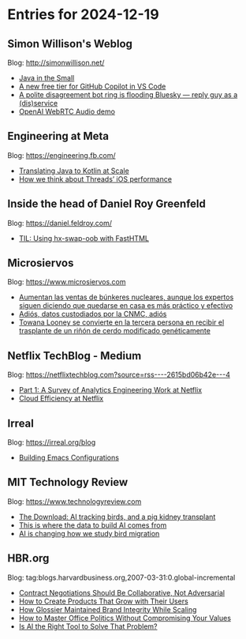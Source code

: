 # Entries for 2024-12-19
## Simon Willison's Weblog 
Blog: http://simonwillison.net/ 

- [Java in the Small](https://simonwillison.net/2024/Dec/18/java-in-the-small/#atom-everything)
- [A new free tier for GitHub Copilot in VS Code](https://simonwillison.net/2024/Dec/18/free-tier-for-github-copilot/#atom-everything)
- [A polite disagreement bot ring is flooding Bluesky — reply guy as a (dis)service](https://simonwillison.net/2024/Dec/18/disagreement-bots/#atom-everything)
- [OpenAI WebRTC Audio demo](https://simonwillison.net/2024/Dec/17/openai-webrtc/#atom-everything)
## Engineering at Meta 
Blog: https://engineering.fb.com/ 

- [Translating Java to Kotlin at Scale](https://engineering.fb.com/2024/12/18/android/translating-java-to-kotlin-at-scale/)
- [How we think about Threads’ iOS performance](https://engineering.fb.com/2024/12/18/ios/how-we-think-about-threads-ios-performance/)
## Inside the head of Daniel Roy Greenfeld 
Blog: https://daniel.feldroy.com/ 

- [TIL: Using hx-swap-oob with FastHTML](https://daniel.feldroy.com/posts/til-2024-12-using-hx-swap-oob-with-fasthtml)
## Microsiervos 
Blog: https://www.microsiervos.com 

- [Aumentan las ventas de búnkeres nucleares, aunque los expertos siguen diciendo que quedarse en casa es más práctico y efectivo](https://www.microsiervos.com/archivo/mundoreal/aumentan-ventas-bunkers-nucleares-quedarse-en-casa-mas-efectivo.html)
- [Adiós, datos custodiados por la CNMC, adiós](https://www.microsiervos.com/archivo/seguridad/adios-datos-custodiados-cnmc.html)
- [Towana Looney se convierte en la tercera persona en recibir el trasplante de un riñón de cerdo modificado genéticamente](https://www.microsiervos.com/archivo/ciencia/towana-looney-tercera-persona-trasplance-rinon-cerdo-modificado-geneticamente.html)
## Netflix TechBlog - Medium 
Blog: https://netflixtechblog.com?source=rss----2615bd06b42e---4 

- [Part 1: A Survey of Analytics Engineering Work at Netflix](https://netflixtechblog.com/part-1-a-survey-of-analytics-engineering-work-at-netflix-d761cfd551ee?source=rss----2615bd06b42e---4)
- [Cloud Efficiency at Netflix](https://netflixtechblog.com/cloud-efficiency-at-netflix-f2a142955f83?source=rss----2615bd06b42e---4)
## Irreal 
Blog: https://irreal.org/blog 

- [Building Emacs Configurations](https://irreal.org/blog/?p=12657)
## MIT Technology Review 
Blog: https://www.technologyreview.com 

- [The Download: AI tracking birds, and a pig kidney transplant](https://www.technologyreview.com/2024/12/18/1109004/the-download-ai-tracking-birds-and-a-pig-kidney-transplant/)
- [This is where the data to build AI comes from](https://www.technologyreview.com/2024/12/18/1108796/this-is-where-the-data-to-build-ai-comes-from/)
- [AI is changing how we study bird migration](https://www.technologyreview.com/2024/12/18/1108423/bird-migration-ai-machine-learning-ecology-research/)
## HBR.org 
Blog: tag:blogs.harvardbusiness.org,2007-03-31:0.global-incremental 

- [Contract Negotiations Should Be Collaborative, Not Adversarial](https://hbr.org/2024/12/contract-negotiations-should-be-collaborative-not-adversarial)
- [How to Create Products That Grow with Their Users](https://hbr.org/2024/12/how-to-create-products-that-grow-with-their-users)
- [How Glossier Maintained Brand Integrity While Scaling](https://hbr.org/podcast/2024/12/how-glossier-maintained-brand-integrity-while-scaling)
- [How to Master Office Politics Without Compromising Your Values](https://hbr.org/podcast/2024/12/how-to-master-office-politics-without-compromising-your-values)
- [Is AI the Right Tool to Solve That Problem?](https://hbr.org/2024/12/is-ai-the-right-tool-to-solve-that-problem)